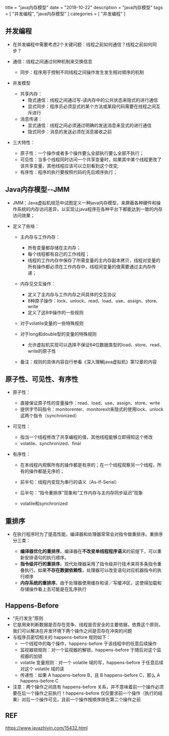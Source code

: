 title = "java内存模型"
date = "2019-10-22"
description = "java内存模型"
tags = [
    "并发编程",
    "java内存模型"
]
categories = [
    "并发编程"
]

## 并发编程

- 在并发编程中需要考虑2个关键问题：线程之前如何通信？线程之前如何同步？
- 通信：线程之间通过何种机制来交换信息
  - 同步：程序用于控制不同线程之间操作发生发生相对顺序的机制
- 并发模型
  - 共享内存：
    - 隐式通信：线程之间通过写-读内存中的公共状态来隐式的进行通信
    - 显式同步：程序员必须显式的某个方法或某段代码需要在线程之间互斥进行
  - 消息传递：
    - 显式通信：线程之间必须通过明确的发送消息来显式的进行通信
    - 隐式同步：消息的发送必须在消息接收之前

- 三大特性：
  - 原子性：一个操作或者多个操作要么全部执行要么全部不执行；
  - 可见性：当多个线程同时访问一个共享变量时，如果其中某个线程更改了该共享变量，其他线程应该可以立刻看到这个改变;
  - 有序性：程序的执行要按照代码的先后顺序执行；



## Java内存模型--JMM

- JMM：Java虚拟机规范中试图定义一种java内存模型，来屏蔽各种硬件和操作系统的内存访问差异，以实现让java程序在各种平台下都能达到一致的内存访问效果；

- 定义了些啥：

  - 主内存与工作内存：

    - 所有变量都存储在主内存；
    - 每个线程都有自己的工作线程；
    - 线程的工作内存中保存了所需变量的主内存副本拷贝，线程对变量的所有操作都必须在工作内存中，线程间变量的值需要通过主内存传递；

  - 内存见交互操作：

    - 定义了主内存与工作内存之间具体的交互协议
    - 8种原子操作：lock、unlock、read、load、use、assign、store、write
    - 定义了这8中操作的一些规则

  - 对于volatile变量的一些特殊规则

  - 对于long和double型的变量的特殊规则

    - 允许虚拟机实现可以选择不保证64位数据类型的load、store、read、write的原子性

  - 备注：规则的具体内容自行参看《深入理解java虚拟机》第12章的内容

    

## 原子性、可见性、有序性

- 原子性：

  - 直接保证原子性的变量操作：read、load、use、assign、store、write
  - 提供字节码指令：monitorenter、monitorexit来隐式的使用lock、unlock这两个指令（synchronized）

- 可见性：

  - 指当一个线程修改了共享编程的值，其他线程能够立即得知这个修改
  - volatile、synchronized、final

- 有序性：

  - 在本线程内观察所有的操作都是有序的；在一个线程观察另一个线程，所有的操作都是无序的；

  - 前半句：线程内变现为串行的语义（As-If-Serial）

  - 后半句：“指令重排序”现象和“工作内存与主内存同步延迟”现象

  - volatile和synchronized

    

## 重排序

- 在执行程序时为了提高性能，编译器和处理器常常会对指令做重排序。重排序分三类：

  - **编译器优化的重排序**。编译器在**不改变单线程程序语义**的前提下，可以重新安排语句的执行顺序。
  - **指令级并行的重排序**。现代处理器采用了指令级并行技术来将多条指令重叠执行。如果**不存在数据依赖性**，处理器可以改变语句对应机器指令的执行顺序
  - **内存系统的重排序**。由于处理器使用缓存和读／写缓冲区，这使得加载和存储操作看上去可能是在乱序执行

  

## Happens-Before

- “先行发生”原则
- 它是用来判断数据是否存在竞争、线程是否安全的主要依据，依靠这个原则，我们可以解决在并发环境下两个操作之间是否存在冲突的问题
- 与程序员密切相关的 happens-before 规则如下：
  - 一个线程中的每个操作，happens-before 于该线程中的任意后续操作
  - 监视器锁规则：对一个监视器的解锁，happens-before 于随后对这个监视器的加锁
  - volatile 变量规则：对一个 volatile 域的写，happens-before 于任意后续对这个 volatile 域的读
  - 传递性：如果 A happens-before B，且 B happens-before C，那么 A happens-before C
- 注意：两个操作之间具有 happens-before 关系，并不意味着前一个操作必须要在后一个操作之前执行！happens-before 仅仅要求前一个操作（执行的结果）对后一个操作可见，且前一个操作按顺序排在第二个操作之前

## REF

https://www.javazhiyin.com/15432.html
